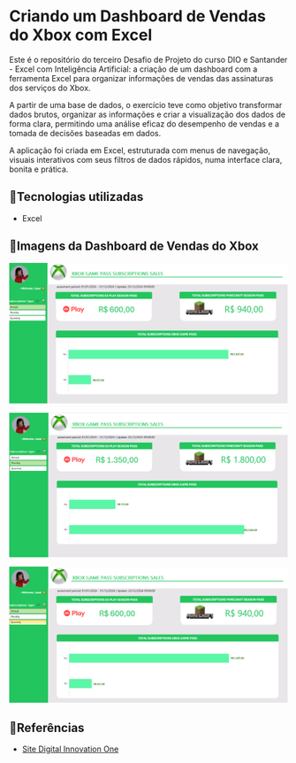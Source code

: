 # Criando um Dashboard de Vendas do Xbox com Excel

Este é o repositório do terceiro Desafio de Projeto do curso DIO e Santander - Excel com Inteligência Artificial: a criação de um dashboard com a ferramenta Excel para organizar informações de vendas das assinaturas dos serviços do Xbox.

A partir de uma base de dados, o exercício teve como objetivo transformar dados brutos, organizar as informações e criar a visualização dos dados de forma clara, permitindo uma análise eficaz do desempenho de vendas e a tomada de decisões baseadas em dados.

A aplicação foi criada em Excel, estruturada com menus de navegação, visuais interativos com seus filtros de dados rápidos, numa interface clara, bonita e prática.

## 🎫Tecnologias utilizadas
- Excel

## 🎨Imagens da Dashboard de Vendas do Xbox

![Página de dados do ano](https://github.com/RennieQ/dio-santander-excel-XBox/blob/main/image/DIO_Xbox_dash-annual.png)

![Página de dados mensais](https://github.com/RennieQ/dio-santander-excel-XBox/blob/main/image/DIO_Xbox_dash-month.png)

![Página de dados da quinzena](https://github.com/RennieQ/dio-santander-excel-XBox/blob/main/image/DIO_Xbox_dash-quarter.png)

## 🔎Referências

- [Site Digital Innovation One](https://web.dio.me/track/ff5b7fac-24a7-4168-be05-ef01695c8c14)
